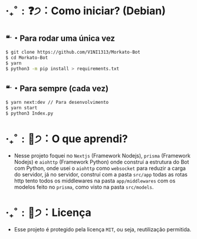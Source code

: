 # ‧₊˚﹕❓੭︰Como iniciar? (Debian)

## ❝ˑ・Para rodar uma única vez

```bash
$ git clone https://github.com/V1NI1313/Morkato-Bot
$ cd Morkato-Bot
$ yarn
$ python3 -m pip install > requirements.txt
```

## ❝ˑ・Para sempre (cada vez)

```bash
$ yarn next:dev // Para desenvolvimento
$ yarn start
$ python3 Index.py
```

# ‧₊˚﹕🤔੭︰O que aprendi?

- Nesse projeto foquei no `Nextjs` (Framework Nodejs), `prisma` (Framework Nodejs) e `aiohttp` (Framework Python) onde construí a estrutura do Bot com Python, onde usei o `aiohttp` como `websocket` para reduzir a carga do servidor, já no servidor, construí com a pasta `src/app` todas as rotas http tento todos os middlewares na pasta `app/middlewares` com os modelos feito no `prisma`, como visto na pasta `src/models`.

# ‧₊˚﹕🪪੭︰Licença

- Esse projeto é protegido pela licença `MIT`, ou seja, reutilização permitida.
